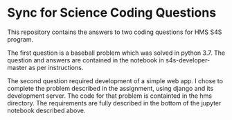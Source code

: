 
# Sync for Science Coding Questions

This repository contains the answers to two coding questions for HMS S4S program.  

The first question is a  baseball problem which was solved in python 3.7.  The question and answers are contained in the notebook in s4s-developer-master as per instructions.

The second question required development of a simple web app.  I chose to complete the problem described in the assignment, using django and its development server.  The code for that problem is containted in the hms directory.  The requirements are fully described in the bottom of the jupyter notebook described above.
